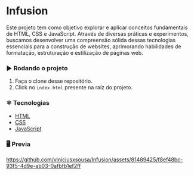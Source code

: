 # Infusion

Este projeto tem como objetivo explorar e aplicar conceitos fundamentais de HTML, CSS e JavaScript. Através de diversas práticas e experimentos, buscamos desenvolver uma compreensão sólida dessas tecnologias essenciais para a construção de websites, aprimorando habilidades de formatação, estruturação e estilização de páginas web.

### :arrow_forward: Rodando o projeto
1. Faça o clone desse repositório.
2. Click no `index.html` presente na raíz do projeto.


### :atom_symbol: Tecnologias 
* [HTML](https://developer.mozilla.org/pt-BR/docs/Web/HTML)
* [CSS](https://developer.mozilla.org/pt-BR/docs/Web/CSS)
* [JavaScript](https://developer.mozilla.org/pt-BR/docs/Web/JavaScript)


### :desktop_computer: Previa

https://github.com/viniciusxsousa/Infusion/assets/81489425/f8ef48bc-93f5-4d9e-ab03-0afbfb1ef2ff

